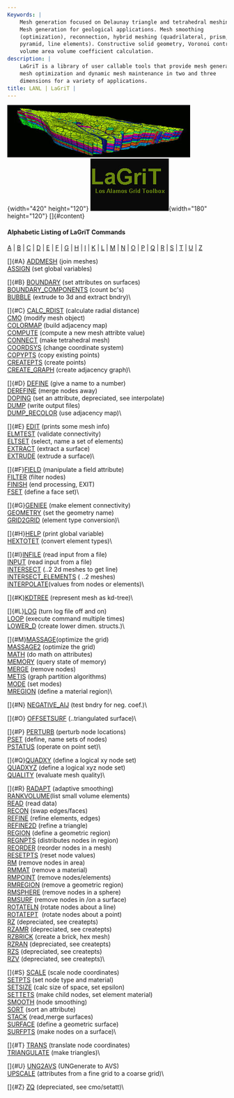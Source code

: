 ```yaml
---
Keywords: |
    Mesh generation focused on Delaunay triangle and tetrahedral meshing.
    Mesh generation for geological applications. Mesh smoothing
    (optimization), reconnection, hybrid meshing (quadrilateral, prism,
    pyramid, line elements). Constructive solid geometry, Voronoi control
    volume area volume coefficient calculation.
description: |
    LaGriT is a library of user callable tools that provide mesh generation,
    mesh optimization and dynamic mesh maintenance in two and three
    dimensions for a variety of applications.
title: LANL | LaGriT |
---
```


<div id="content-org">

![](images/lagrit1.jpg){width="420" height="120"}
![](images/lagrit2.jpg){width="180" height="120"}
[]{#content}
#### Alphabetic Listing of LaGriT Commands

[A](#A) | [B](#B) | [C](#C) | [D](#D) | [E](#E) | [F](#F) | [G](#G) |
[H](#H) | [I](#I) | [K](#K) | [L](#L) | [M](#M) | [N](#N) | [O](#O) |
[P](#P) | [Q](#Q) | [R](#R) | [S](#S) | [T](#T) | [U](#U) | [Z](#Z)

[]{#A} [ADDMESH](docs/commands/ADDMESH.html) (join meshes)\
[ASSIGN](docs/commands/ASSIGN.html) (set global variables)

[]{#B} [BOUNDARY](docs/commands/BOUNDAR1.html) (set attributes on
surfaces)\
[BOUNDARY\_COMPONENTS](docs/commands/BOUNDARY_C.html) (count bc's)\
[BUBBLE](docs/commands/bubble.html) (extrude to 3d and extract bndry)\

[]{#C} [CALC\_RDIST](docs/commands/calc_rdist.html) (calculate radial
distance)\
[CMO](docs/commands/CMO2.html) (modify mesh object)\
[COLORMAP](docs/commands/COLORMAP.html) (build adjacency map)\
[COMPUTE](docs/commands/COMPUTE.html) (compute a new mesh attribte
value)\
[CONNECT](docs/commands/CONNECT1.html) (make tetrahedral mesh)\
[COORDSYS](docs/commands/COORDSY.html) (change coordinate system)\
[COPYPTS](docs/commands/COPYPTS.html) (copy existing points)\
[CREATEPTS](docs/commands/createpts.html) (create points)\
[CREATE\_GRAPH](docs/commands/create_graph.html) (create adjacency
graph)\

[]{#D} [DEFINE](docs/commands/DEFINE.html) (give a name to a number)\
[DEREFINE](docs/commands/DEREFINE.html) (merge nodes away)\
[DOPING](docs/commands/DOPING1.html) (set an attribute, depreciated, see
interpolate)\
[DUMP](docs/commands/DUMP2.html) (write output files)\
[DUMP\_RECOLOR](docs/commands/DUMP_RECOLOR.html) (use adjacency map)\

[]{#E} [EDIT](docs/commands/EDIT2.html) (prints some mesh info)\
[ELMTEST](docs/commands/elmtest.html) (validate connectivity)\
[ELTSET](docs/commands/ELTSET2.html) (select, name a set of elements)\
[EXTRACT](docs/commands/EXTRACT1.html) (extract a surface)\
[EXTRUDE](docs/commands/extrude.html) (extrude a surface)\

[]{#F}[FIELD](docs/commands/FIELD.html) (manipulate a field attribute)\
[FILTER](docs/commands/FILTER.html) (filter nodes)\
[FINISH](docs/commands/FINISH.html) (end processing, EXIT)\
[FSET](docs/commands/FSET.html) (define a face set)\

[]{#G}[GENIEE](docs/commands/GENIEE.html) (make element connectivity)\
[GEOMETRY](docs/commands/geometry.html) (set the geometry name)\
[GRID2GRID](docs/commands/GRID2GRID.html) (element type conversion)\

[]{#H}[HELP](docs/commands/HELP.html) (print global variable)\
[HEXTOTET](docs/commands/HEXTOTE.html) (convert element types)\

[]{#I}[INFILE](docs/commands/INPUT.html) (read input from a file)\
[INPUT](docs/commands/INPUT.html) (read input from a file)\
[INTERSECT](docs/commands/INTERSECT.html) (..2 2d meshes to get line)\
[INTERSECT\_ELEMENTS](docs/commands/intersectelements.html) ( ..2
meshes)\
[INTERPOLATE](docs/commands/main_interpolate.html)(values from nodes or
elements)\

[]{#K}[KDTREE](docs/commands/kdtree.html) (represent mesh as kd-tree)\

[]{#L}[LOG](docs/commands/LOG.html) (turn log file off and on)\
[LOOP](docs/commands/loop.html) (execute command multiple times)\
[LOWER\_D](docs/commands/lower_d.html) (create lower dimen. structs.)\

[]{#M}[MASSAGE](docs/commands/MASSAGE.html)(optimize the grid)\
[MASSAGE2](docs/commands/MASSAGE2.html) (optimize the grid)\
[MATH](docs/commands/MATH.html) (do math on attributes)\
[MEMORY](docs/commands/memory.html) (query state of memory)\
[MERGE](docs/commands/MERGE.html) (remove nodes)\
[METIS](docs/commands/MERGE.html) (graph partition algorithms)\
[MODE](docs/commands/MODE.html) (set modes)\
[MREGION](docs/commands/MREGION.html) (define a material region)\

[]{#N} [NEGATIVE\_AIJ](docs/commands/NEGATIVE.html) (test bndry for neg.
coef.)\

[]{#O} [OFFSETSURF](docs/commands/OFFSETSURF.html) (..triangulated
surface)\

[]{#P} [PERTURB](docs/commands/PERTURB.html) (perturb node locations)\
[PSET](docs/commands/PSET.html) (define, name sets of nodes)\
[PSTATUS](docs/commands/PSTATUS.html) (operate on point set)\

[]{#Q}[QUADXY](docs/commands/QUADXY.html) (define a logical xy node
set)\
[QUADXYZ](docs/commands/QUADXYZ1.html) (define a logical xyz node set)\
[QUALITY](docs/commands/QUALITY.html) (evaluate mesh quality)\

[]{#R} [RADAPT](docs/commands/RADAPT.html) (adaptive smoothing)\
[RANKVOLUME](docs/commands/rankvolume.html)(list small volume elements)\
[READ](docs/commands/READ.html) (read data)\
[RECON](docs/commands/RECON.html) (swap edges/faces)\
[REFINE](docs/commands/REFINE.html) (refine elements, edges)\
[REFINE2D](docs/commands/refine2d.html) (refine a triangle)\
[REGION](docs/commands/REGION.html) (define a geometric region)\
[REGNPTS](docs/commands/REGNPTS.html) (distributes nodes in region)\
[REORDER](docs/commands/REORDER.html) (reorder nodes in a mesh)\
[RESETPTS](docs/commands/RESETPT.html) (reset node values)\
[RM](docs/commands/RM.html) (remove nodes in area)\
[RMMAT](docs/commands/RMMAT.html) (remove a material)\
[RMPOINT](docs/commands/RMPOINT.html) (remove nodes/elements)\
[RMREGION](docs/commands/RMREGION.html) (remove a geometric region)\
[RMSPHERE](docs/commands/RMSPHERE.html) (remove nodes in a sphere)\
[RMSURF](docs/commands/RMSURF.html) (remove nodes in /on a surface)\
[ROTATELN](docs/commands/ROTATELN.html) (rotate nodes about a line)\
[ROTATEPT](docs/commands/ROTATEPT.html)  (rotate nodes about a point)\
[RZ](docs/commands/RZ.html) (depreciated, see createpts)\
[RZAMR](docs/commands/RZAMR.html) (depreciated, see createpts)\
[RZBRICK](docs/commands/RZBRICK.html) (create a brick, hex mesh)\
[RZRAN](docs/commands/RZRAN.html) (depreciated, see createpts)\
[RZS](docs/commands/RZS.html) (depreciated, see createpts)\
[RZV](docs/commands/RZV_LG.html) (depreciated, see createpts)\

[]{#S} [SCALE](docs/commands/SCALE.html) (scale node coordinates)\
[SETPTS](docs/commands/SETPTS.html) (set node type and material)\
[SETSIZE](docs/commands/SETSIZE.html) (calc size of space, set epsilon)\
[SETTETS](docs/commands/SETTETS.html) (make child nodes, set element
material)\
[SMOOTH](docs/commands/SMOOTH.html) (node smoothing)\
[SORT](docs/commands/SORT.html) (sort an attribute)\
[STACK](docs/commands/STACK.html) (read,merge surfaces)\
[SURFACE](docs/commands/SURFACE.html) (define a geometric surface)\
[SURFPTS](docs/commands/SURFPTS.html) (make nodes on a surface)\

[]{#T} [TRANS](docs/commands/TRANS.html) (translate node coordinates)\
[TRIANGULATE](docs/commands/TRIAGN.html) (make triangles)\

[]{#U} [UNG2AVS](docs/commands/UNG2AVS.html) (UNGenerate to AVS)\
[UPSCALE](docs/commands/UPSCALE.html) (attributes from a fine grid to a
coarse grid)\

[]{#Z} [ZQ](docs/commands/UNG2AVS.html) (depreciated, see cmo/setatt)\

</div>
